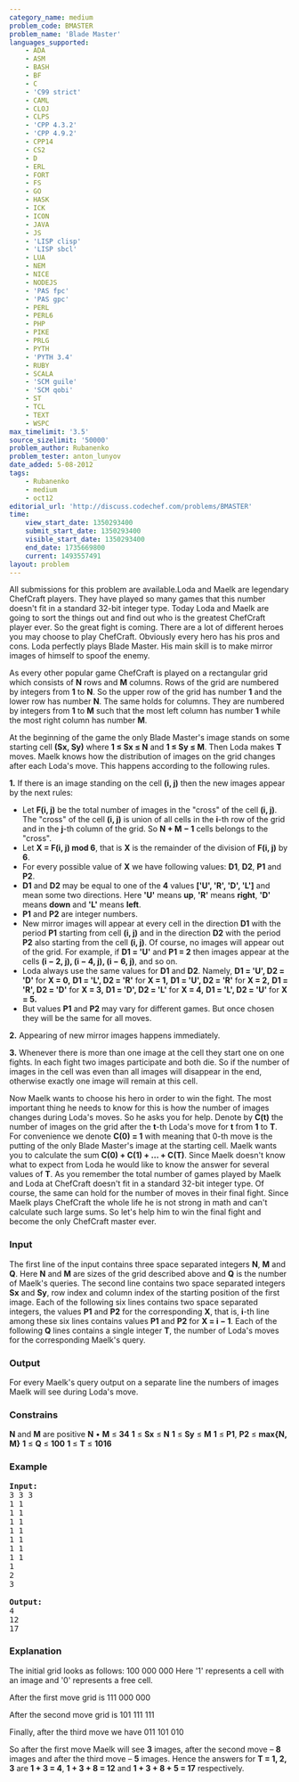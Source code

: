 ```yaml
---
category_name: medium
problem_code: BMASTER
problem_name: 'Blade Master'
languages_supported:
    - ADA
    - ASM
    - BASH
    - BF
    - C
    - 'C99 strict'
    - CAML
    - CLOJ
    - CLPS
    - 'CPP 4.3.2'
    - 'CPP 4.9.2'
    - CPP14
    - CS2
    - D
    - ERL
    - FORT
    - FS
    - GO
    - HASK
    - ICK
    - ICON
    - JAVA
    - JS
    - 'LISP clisp'
    - 'LISP sbcl'
    - LUA
    - NEM
    - NICE
    - NODEJS
    - 'PAS fpc'
    - 'PAS gpc'
    - PERL
    - PERL6
    - PHP
    - PIKE
    - PRLG
    - PYTH
    - 'PYTH 3.4'
    - RUBY
    - SCALA
    - 'SCM guile'
    - 'SCM qobi'
    - ST
    - TCL
    - TEXT
    - WSPC
max_timelimit: '3.5'
source_sizelimit: '50000'
problem_author: Rubanenko
problem_tester: anton_lunyov
date_added: 5-08-2012
tags:
    - Rubanenko
    - medium
    - oct12
editorial_url: 'http://discuss.codechef.com/problems/BMASTER'
time:
    view_start_date: 1350293400
    submit_start_date: 1350293400
    visible_start_date: 1350293400
    end_date: 1735669800
    current: 1493557491
layout: problem
---
```

All submissions for this problem are available.Loda and Maelk are legendary ChefCraft players. They have played so many games that this number doesn't fit in a standard 32-bit integer type. Today Loda and Maelk are going to sort the things out and find out who is the greatest ChefCraft player ever. So the great fight is coming. There are a lot of different heroes you may choose to play ChefCraft. Obviously every hero has his pros and cons. Loda perfectly plays Blade Master. His main skill is to make mirror images of himself to spoof the enemy.


As every other popular game ChefCraft is played on a rectangular grid which consists of **N** rows and **M** columns. Rows of the grid are numbered by integers from **1** to **N**. So the upper row of the grid has number **1** and the lower row has number **N**. The same holds for columns. They are numbered by integers from **1** to **M** such that the most left column has number **1** while the most right column has number **M**.


At the beginning of the game the only Blade Master's image stands on some starting cell **(Sx, Sy)** where **1 ≤ Sx ≤ N** and **1 ≤ Sy ≤ M**. Then Loda makes **T** moves. Maelk knows how the distribution of images on the grid changes after each Loda's move. This happens according to the following rules.


**1.** If there is an image standing on the cell **(i, j)** then the new images appear by the next rules:


- Let **F(i, j)** be the total number of images in the "cross" of the cell **(i, j)**. The "cross" of the cell **(i, j)** is union of all cells in the **i**-th row of the grid and in the **j**-th column of the grid. So **N + M − 1** cells belongs to the "cross".
- Let **X = F(i, j) mod 6**, that is **X** is the remainder of the division of **F(i, j)** by **6**.
- For every possible value of **X** we have following values: **D1**, **D2**, **P1**  and **P2**.
- **D1** and **D2** may be equal to one of the **4** values **\['U', 'R', 'D', 'L'\]** and mean some two directions. Here **'U'** means **up**, **'R'** means **right**, **'D'** means **down** and **'L'** means **left**.
- **P1** and **P2** are integer numbers.
- New mirror images will appear at every cell in the direction **D1** with the period **P1** starting from cell **(i, j)** and in the direction **D2** with the period **P2** also starting from the cell **(i, j)**. Of course, no images will appear out of the grid. For example, if **D1 = 'U'** and **P1 = 2** then images appear at the cells **(i − 2, j), (i − 4, j), (i − 6, j)**, and so on.
- Loda always use the same values for **D1** and **D2**. Namely,
  **D1 = 'U', D2 = 'D'** for **X = 0,**
  **D1 = 'L', D2 = 'R'** for **X = 1,**
  **D1 = 'U', D2 = 'R'** for **X = 2,**
  **D1 = 'R', D2 = 'D'** for **X = 3,**
  **D1 = 'D', D2 = 'L'** for **X = 4,**
  **D1 = 'L', D2 = 'U'** for **X = 5.**
- But values **P1** and **P2** may vary for different games. But once chosen they will be the same for all moves.


**2.** Appearing of new mirror images happens immediately.


**3.** Whenever there is more than one image at the cell they start one on one fights. In each fight two images participate and both die. So if the number of images in the cell was even than all images will disappear in the end, otherwise exactly one image will remain at this cell.


Now Maelk wants to choose his hero in order to win the fight. The most important thing he needs to know for this is how the number of images changes during Loda's moves. So he asks you for help. Denote by **C(t)** the number of images on the grid after the **t**-th Loda's move for **t** from **1** to **T**. For convenience we denote **C(0) = 1** with meaning that 0-th move is the putting of the only Blade Master's image at the starting cell. Maelk wants you to calculate the sum **C(0) + C(1) + ... + C(T)**. Since Maelk doesn't know what to expect from Loda he would like to know the answer for several values of **T**. As you remember the total number of games played by Maelk and Loda at ChefCraft doesn't fit in a standard 32-bit integer type. Of course, the same can hold for the number of moves in their final fight. Since Maelk plays ChefCraft the whole life he is not strong in math and can't calculate such large sums. So let's help him to win the final fight and become the only ChefCraft master ever.

### Input

The first line of the input contains three space separated integers **N**, **M**  and **Q**. Here **N** and **M** are sizes of the grid described above and **Q** is the number of Maelk's queries. The second line contains two space separated integers **Sx** and **Sy**, row index and column index of the starting position of the first image. Each of the following six lines contains two space separated integers, the values **P1** and **P2**  for the corresponding **X**, that is, **i**-th line among these six lines contains values **P1** and **P2**  for **X = i − 1**. Each of the following **Q** lines contains a single integer **T**, the number of Loda's moves for the corresponding Maelk's query.

### Output

For every Maelk's query output on a separate line the numbers of images Maelk will see during Loda's move.

### Constrains

**N** and **M** are positive
**N** • **M** ≤ **34**
**1** ≤ **Sx** ≤ **N**
**1** ≤ **Sy** ≤ **M**
**1** ≤ **P1**, **P2** ≤ **max{N, M}**
**1** ≤ **Q** ≤ **100**
**1** ≤ **T** ≤ **1016**

### Example

<pre>
<b>Input:</b>
3 3 3
1 1
1 1
1 1
1 1
1 1
1 1
1 1
1
2
3

<b>Output:</b>
4
12
17
</pre>
### Explanation

The initial grid looks as follows:
100
000
000
Here '1' represents a cell with an image and '0' represents a free cell.

After the first move grid is
111
000
000

After the second move grid is
101
111
111

Finally, after the third move we have
011
101
010

So after the first move Maelk will see **3** images, after the second move – **8** images and after the third move – **5** images. Hence the answers for **T = 1, 2, 3** are **1 + 3 = 4**, **1 + 3 + 8 = 12** and **1 + 3 + 8 + 5 = 17** respectively.
